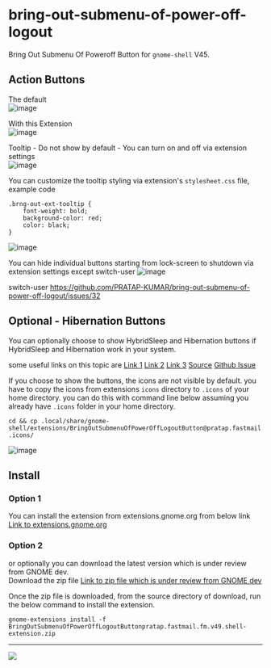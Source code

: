 # bring-out-submenu-of-power-off-logout
Bring Out Submenu Of Poweroff Button for `gnome-shell` V45.

## Action Buttons

The default  
![image](https://github.com/PRATAP-KUMAR/bring-out-submenu-of-power-off-logout/assets/40719899/a4635666-dded-4325-902f-1e7b61019780)

With this Extension  
![image](https://github.com/PRATAP-KUMAR/bring-out-submenu-of-power-off-logout/assets/40719899/a395f347-f1eb-441c-970d-ed09718f2bf2)

Tooltip - Do not show by default - You can turn on and off via extension settings  
![image](https://github.com/PRATAP-KUMAR/bring-out-submenu-of-power-off-logout/assets/40719899/4af3c901-247b-4382-bb9c-17e77e7e0ecd)

You can customize the tooltip styling via extension's `stylesheet.css` file, example code

```
.brng-out-ext-tooltip {
    font-weight: bold;
    background-color: red;
    color: black;
}
```

![image](https://github.com/PRATAP-KUMAR/bring-out-submenu-of-power-off-logout/assets/40719899/df10b360-92cf-49cd-879c-eb190319ad82)

You can hide individual buttons starting from lock-screen to shutdown via extension settings except switch-user
![image](https://github.com/PRATAP-KUMAR/bring-out-submenu-of-power-off-logout/assets/40719899/683f0588-c04b-4a06-b2a2-3c5ca8dd300b)

switch-user https://github.com/PRATAP-KUMAR/bring-out-submenu-of-power-off-logout/issues/32

## Optional - Hibernation Buttons
You can optionally choose to show HybridSleep and Hibernation buttons if HybridSleep and Hibernation work in your system.

some useful links on this topic are
    <a href="https://ubuntuhandbook.org/index.php/2021/08/enable-hibernate-ubuntu-21-10/">Link 1</a>
    <a href="https://github.com/arelange/gnome-shell-extension-hibernate-status#hibernation-button-does-not-show-up-but-systemctl-hibernate-works">Link 2</a>
    <a href="https://support.system76.com/articles/enable-hibernation/">Link 3</a>
    <a href="https://extensions.gnome.org/extension/755/hibernate-status-button/">Source</a>
    <a href="https://github.com/PRATAP-KUMAR/bring-out-submenu-of-power-off-logout/issues/28">Github Issue</a>

If you choose to show the buttons, the icons are not visible by default. you have to copy the icons from
extensions `icons` directory to `.icons` of your home directory. you can do this with command line below
assuming you already have `.icons` folder in your home directory.

```
cd && cp .local/share/gnome-shell/extensions/BringOutSubmenuOfPowerOffLogoutButton@pratap.fastmail.fm/icons/* .icons/
```

![image](https://github.com/PRATAP-KUMAR/bring-out-submenu-of-power-off-logout/assets/40719899/32dc8d98-64d0-4f3e-ad48-b0bdc4fc95b4)

## Install

### Option 1
You can install the extension from extensions.gnome.org from below link  
<a href="https://extensions.gnome.org/extension/2917/bring-out-submenu-of-power-offlogout-button/">Link to extensions.gnome.org</a>

### Option 2
or optionally you can download the latest version which is under review from GNOME dev.  
Download the zip file <a href="https://extensions.gnome.org/review/download/48109.shell-extension.zip">Link to zip file which is under review from GNOME dev</a>

Once the zip file is downloaded,
from the source directory of download, run the below command to install the extension.
```
gnome-extensions install -f BringOutSubmenuOfPowerOffLogoutButtonpratap.fastmail.fm.v49.shell-extension.zip
```
<hr/>

<a href="https://www.buymeacoffee.com/pratappanabaka"><img src="https://img.buymeacoffee.com/button-api/?text=Wish to BuyMeACoffee ?&emoji=☕&slug=pratappanabaka&button_colour=40DCA5&font_colour=ffffff&font_family=Cookie&outline_colour=000000&coffee_colour=FFDD00" /></a>
